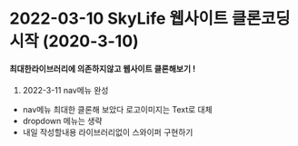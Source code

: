 # 2022-03-10 SkyLife 웹사이트 클론코딩시작 (2020-3-10)

#### 최대한라이브러리에 의존하지않고 웹사이트 클론해보기 !  

1. 2022-3-11 nav메뉴 완성
- nav메뉴 최대한 클론해 보았다 로고이미지는 Text로 대체
- dropdown 메뉴는 생략
- 내일 작성할내용 라이브러리없이 스와이퍼 구현하기
 

